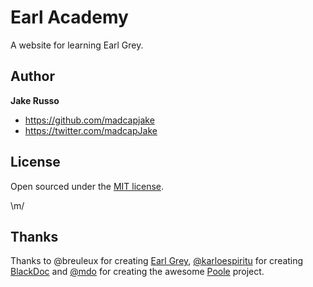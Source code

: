 # Earl Academy

A website for learning Earl Grey.

## Author

**Jake Russo**
- <https://github.com/madcapjake>
- <https://twitter.com/madcapJake>

## License

Open sourced under the [MIT license](LICENSE.md).

\m/

## Thanks

Thanks to @breuleux for creating [Earl Grey](http://breuleux.github.io/earl-grey/), [@karloespiritu](https://twitter.com/karloespiritu) for creating [BlackDoc](https://github.com/karloespiritu/BlackDoc) and [@mdo](https://twitter.com/mdo) for creating the awesome [Poole](http://getpoole.com) project.
